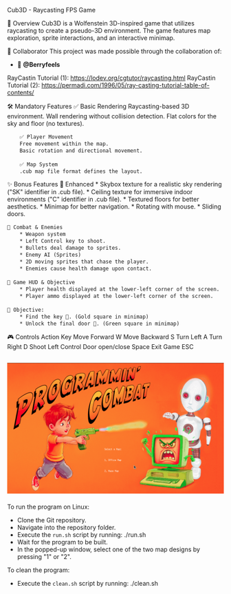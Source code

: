 Cub3D - Raycasting FPS Game

🚀 Overview
Cub3D is a Wolfenstein 3D-inspired game that utilizes raycasting to create a pseudo-3D environment. 
The game features map exploration, sprite interactions, and an interactive minimap.

🤝 Collaborator
This project was made possible through the collaboration of:
  - 🧠 **@Berryfeels**


RayCastin Tutorial (1): https://lodev.org/cgtutor/raycasting.html
RayCastin Tutorial (2): https://permadi.com/1996/05/ray-casting-tutorial-table-of-contents/


🛠️ Mandatory Features
		✅ Basic Rendering
		Raycasting-based 3D environment.
		Wall rendering without collision detection.
		Flat colors for the sky and floor (no textures).

		✅ Player Movement
		Free movement within the map.
		Basic rotation and directional movement.

		✅ Map System
		.cub map file format defines the layout.

✨ Bonus Features
	🔹 Enhanced
		* Skybox texture for a realistic sky rendering ("SK" identifier in .cub file).
		* Ceiling texture for immersive indoor environments ("C" identifier in .cub file).
		* Textured floors for better aesthetics.
		* Minimap for better navigation.
		* Rotating with mouse.
		* Sliding doors.

	🔹 Combat & Enemies
		* Weapon system
		* Left Control key to shoot.
		* Bullets deal damage to sprites.
		* Enemy AI (Sprites)
		* 2D moving sprites that chase the player.
		* Enemies cause health damage upon contact.

	🔹 Game HUD & Objective
		* Player health displayed at the lower-left corner of the screen.
		* Player ammo displayed at the lower-left corner of the screen.

	🔹 Objective:
		* Find the key 🔑. (Gold square in minimap)
		* Unlock the final door 🚪. (Green square in minimap)

🎮 Controls
Action			Key
Move Forward		W
Move Backward		S
Turn Left		A
Turn Right		D
Shoot			Left Control
Door open/close 	Space
Exit Game		ESC

![start_page](program/assets/start.png)
--------------------------------------------------------------------------------------

To run the program on Linux:

- Clone the Git repository.
- Navigate into the repository folder.
- Execute the `run.sh` script by running:
  ./run.sh
- Wait for the program to be built.
- In the popped-up window, select one of the two map designs by pressing "1" or "2".

To clean the program:
- Execute the `clean.sh` script by running:
  ./clean.sh

